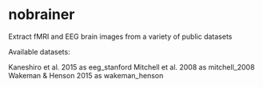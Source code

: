 # nobrainer
Extract fMRI and EEG brain images from a variety of public datasets

Available datasets:

Kaneshiro et al. 2015 as eeg_stanford
Mitchell et al. 2008 as mitchell_2008
Wakeman & Henson 2015 as wakeman_henson
